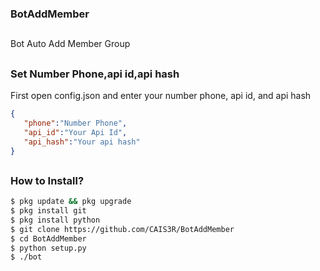 ### BotAddMember
##
###
Bot Auto Add Member Group 
##
### Set Number Phone,api id,api hash
First open config.json and enter your number phone, api id, and api hash

```json
{
   "phone":"Number Phone",
   "api_id":"Your Api Id",
   "api_hash":"Your api hash"
}
```
##

### How to Install?
```Bash
$ pkg update && pkg upgrade
$ pkg install git
$ pkg install python
$ git clone https://github.com/CAIS3R/BotAddMember
$ cd BotAddMember
$ python setup.py
$ ./bot
```
##

